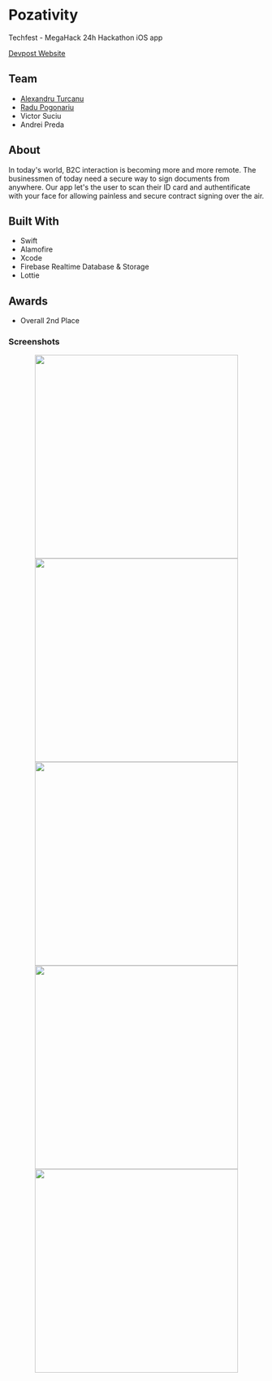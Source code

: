 # Pozativity
Techfest - MegaHack 24h Hackathon iOS app 

[Devpost Website](https://devpost.com/software/faceify)

## Team

- [Alexandru Turcanu](https://github.com/Pondorasti)
- [Radu Pogonariu](https://github.com/walle256)
- Victor Suciu
- Andrei Preda

## About 

In today's world, B2C interaction is becoming more and more remote. The businessmen of today need a secure way to sign documents from anywhere. Our app let's the user to scan their ID card and authentificate with your face for allowing painless and secure contract signing over the air.

## Built With

- Swift
- Alamofire
- Xcode
- Firebase Realtime Database & Storage
- Lottie

## Awards

- Overall 2nd Place

### Screenshots

<p align="center">
    <img src="https://github.com/Pondorasti/Pozativity/blob/master/Screenshots/IMG_1123.PNG" width="400">
    <img src="https://github.com/Pondorasti/Pozativity/blob/master/Screenshots/IMG_1124.PNG" width="400">
    <img src="https://github.com/Pondorasti/Pozativity/blob/master/Screenshots/IMG_1125.PNG" width="400">
    <img src="https://github.com/Pondorasti/Pozativity/blob/master/Screenshots/IMG_1126.PNG" width="400">
    <img src="https://github.com/Pondorasti/Pozativity/blob/master/Screenshots/IMG_1126.PNG" width="400">
</p>


